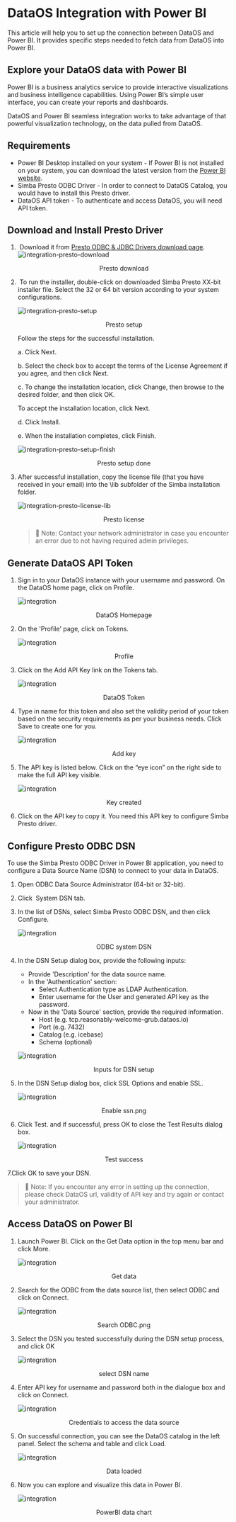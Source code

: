 # DataOS Integration with Power BI

This article will help you to set up the connection between DataOS and Power BI. It provides specific steps needed to fetch data from DataOS into Power BI.

## Explore your DataOS data with Power BI

Power BI is a business analytics service to provide interactive visualizations and business intelligence capabilities. Using Power BI’s simple user interface, you can create your reports and dashboards.

DataOS and Power BI seamless integration works to take advantage of that powerful visualization technology, on the data pulled from DataOS.

## Requirements

- Power BI Desktop installed on your system - If Power BI is not installed on your system, you can download the latest version from the [Power BI website](https://powerbi.microsoft.com/en-us/downloads/).
- Simba Presto ODBC Driver - In order to connect to DataOS Catalog, you would have to install this Presto driver.
- DataOS API token - To authenticate and access DataOS, you will need API token.

## Download and Install Presto Driver

1.  Download it from [Presto ODBC & JDBC Drivers download page](https://www.magnitude.com/drivers/presto-odbc-jdbc).
   ![integration-presto-download](integration-presto-download.png)
   <figcaption align = "center">Presto download</figcaption>
2.  To run the installer, double-click on downloaded Simba Presto XX-bit installer file. Select the 32 or 64 bit version according to your system configurations.

    ![integration-presto-setup](integration-presto-setup.png)
    <figcaption align = "center">Presto setup</figcaption>
    
    Follow the steps for the successful installation.

    a. Click Next.

    b. Select the check box to accept the terms of the License Agreement if you agree, and then click Next.

    c. To change the installation location, click Change, then browse to the desired folder, and then click OK.

    To accept the installation location, click Next.

    d. Click Install.

    e. When the installation completes, click Finish.

    ![integration-presto-setup-finish](integration-presto-setup-finish.png)
    <figcaption align = "center">Presto setup done</figcaption>

3. After successful installation, copy the license file (that you have received in your email) into the \lib subfolder of the Simba installation folder.

    ![integration-presto-license-lib](integration-presto-license-lib.png)
    <figcaption align = "center">Presto license</figcaption>
    

    > 📌 Note: Contact your network administrator in case you encounter an error due to not having required admin privileges.
    > 

## Generate DataOS API Token

1. Sign in to your DataOS instance with your username and password. On the DataOS home page, click on Profile.

    ![integration]( integration-dataos-homepage.png)
    <figcaption align = "center">DataOS Homepage</figcaption>

2. On the 'Profile' page, click on Tokens.

    ![integration](integration-dataos-profile.png )
    <figcaption align = "center">Profile</figcaption>

3. Click on the Add API Key link on the Tokens tab.
    
    ![integration](integration-dataos-token-apikey.png )
     <figcaption align = "center">DataOS Token</figcaption>

4. Type in name for this token and also set the validity period of your token based on the security requirements as per your business needs. Click Save to create one for you.
    
    ![integration](integration-add-key.png )
    <figcaption align = "center">Add key</figcaption>

5. The API key is listed below. Click on the “eye icon” on the right side to make the full API key visible.

    ![integration]( integration-key-created.png)
    <figcaption align = "center">Key created</figcaption>

6. Click on the API key to copy it. You need this API key to configure Simba Presto driver.

## Configure Presto ODBC DSN

To use the Simba Presto ODBC Driver in Power BI application, you need to configure a Data Source Name (DSN) to connect to your data in DataOS.

1. Open ODBC Data Source Administrator (64-bit or 32-bit).

2. Click  System DSN tab.

3. In the list of DSNs, select Simba Presto ODBC DSN, and then click Configure.

    ![integration](integration-odbc-systemdsn.png )
    <figcaption align = "center">ODBC system DSN</figcaption>

4. In the DSN Setup dialog box, provide the following inputs:

    - Provide 'Description' for the data source name.
    - In the 'Authentication' section:
        - Select Authentication type as LDAP Authentication.
        - Enter username for the User and generated API key as the password.
    - Now in the 'Data Source' section, provide the required information.
        - Host (e.g. tcp.reasonably-welcome-grub.dataos.io)
        - Port (e.g. 7432)
        - Catalog (e.g. icebase)
        - Schema (optional)

    ![integration]( new_image.png)
    <figcaption align = "center">Inputs for DSN setup</figcaption>

5. In the DSN Setup dialog box, click SSL Options and enable SSL.

    ![integration](enable_ssn.png)
    <figcaption align = "center">Enable ssn.png</figcaption>

6. Click Test. and if successful, press OK to close the Test Results dialog box.

    ![integration](integration-prestodsn-testsuccess.png)
    <figcaption align = "center">Test success</figcaption>

7.Click OK to save your DSN.

> 📌 Note: If you encounter any error in setting up the connection, please check DataOS url, validity of API key and try again or contact your administrator.
> 

## Access DataOS on Power BI

1. Launch Power BI. Click on the Get Data option in the top menu bar and click More.

    ![integration](integration-powerbi-getdata-more.png )
    <figcaption align = "center">Get data</figcaption>

2. Search for the ODBC from the data source list, then select ODBC and click on Connect.

    ![integration](integration-powerbi-search-odbc.png )
    <figcaption align = "center">Search ODBC.png</figcaption>

3. Select the DSN you tested successfully during the DSN setup process, and click OK

    ![integration](integration-powerbi-dsn-selectname.png)
    <figcaption align = "center">select DSN name</figcaption>

4. Enter API key for username and password both in the dialogue box and click on Connect.

    ![integration](integration-powerbi-dsn-unpass.png)
    <figcaption align = "center">Credentials to access the data source</figcaption>
    
5. On successful connection, you can see the DataOS catalog in the left panel. Select the schema and table and click Load.

    ![integration](integration-powerbi-data-loaded.png )
    <figcaption align = "center">Data loaded</figcaption>
    

6. Now you can explore and visualize this data in Power BI.

    ![integration](integration-powerbi-data-chart.png )
    <figcaption align = "center">PowerBI data chart</figcaption>
    